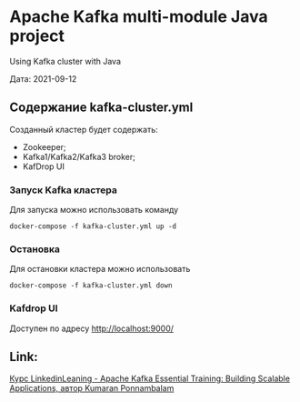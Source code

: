 # Apache Kafka multi-module Java project

Using Kafka cluster with Java

Дата: 2021-09-12

## Содержание kafka-cluster.yml
Созданный кластер будет содержать:
- Zookeeper;
- Kafka1/Kafka2/Kafka3 broker;
- KafDrop UI

### Запуск Kafka кластера
Для запуска можно использовать команду
```shell
docker-compose -f kafka-cluster.yml up -d
```

### Остановка
Для остановки кластера можно использовать
```shell
docker-compose -f kafka-cluster.yml down
```

### Kafdrop UI
Доступен по адресу [http://localhost:9000/](http://localhost:9000/)

## Link:
[Курс LinkedinLeaning - Apache Kafka Essential Training: Building Scalable Applications, автор Kumaran Ponnambalam](https://www.linkedin.com/learning/apache-kafka-essential-training-building-scalable-applications/why-are-kafka-skills-so-high-in-demand)


